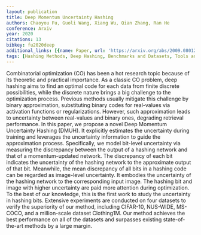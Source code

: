 ```yaml
---
layout: publication
title: Deep Momentum Uncertainty Hashing
authors: Chaoyou Fu, Guoli Wang, Xiang Wu, Qian Zhang, Ran He
conference: Arxiv
year: 2020
citations: 13
bibkey: fu2020deep
additional_links: [{name: Paper, url: 'https://arxiv.org/abs/2009.08012'}]
tags: [Hashing Methods, Deep Hashing, Benchmarks and Datasets, Tools and Libraries]
---
```

Combinatorial optimization (CO) has been a hot research topic because of its
theoretic and practical importance. As a classic CO problem, deep hashing aims
to find an optimal code for each data from finite discrete possibilities, while
the discrete nature brings a big challenge to the optimization process.
Previous methods usually mitigate this challenge by binary approximation,
substituting binary codes for real-values via activation functions or
regularizations. However, such approximation leads to uncertainty between
real-values and binary ones, degrading retrieval performance. In this paper, we
propose a novel Deep Momentum Uncertainty Hashing (DMUH). It explicitly
estimates the uncertainty during training and leverages the uncertainty
information to guide the approximation process. Specifically, we model
bit-level uncertainty via measuring the discrepancy between the output of a
hashing network and that of a momentum-updated network. The discrepancy of each
bit indicates the uncertainty of the hashing network to the approximate output
of that bit. Meanwhile, the mean discrepancy of all bits in a hashing code can
be regarded as image-level uncertainty. It embodies the uncertainty of the
hashing network to the corresponding input image. The hashing bit and image
with higher uncertainty are paid more attention during optimization. To the
best of our knowledge, this is the first work to study the uncertainty in
hashing bits. Extensive experiments are conducted on four datasets to verify
the superiority of our method, including CIFAR-10, NUS-WIDE, MS-COCO, and a
million-scale dataset Clothing1M. Our method achieves the best performance on
all of the datasets and surpasses existing state-of-the-art methods by a large
margin.